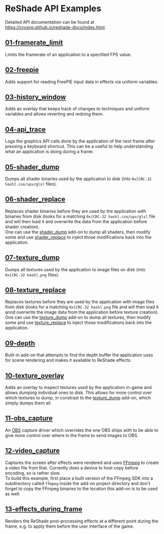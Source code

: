 ReShade API Examples
====================

Detailed API documentation can be found at https://crosire.github.io/reshade-docs/index.html.

## [01-framerate_limit](/examples/01-framerate_limit)

Limits the framerate of an application to a specified FPS value.

## [02-freepie](/examples/02-freepie)

Adds support for reading FreePIE input data in effects via uniform variables.

## [03-history_window](/examples/03-history_window)

Adds an overlay that keeps track of changes to techniques and uniform variables and allows reverting and redoing them.

## [04-api_trace](/examples/04-api_trace)

Logs the graphics API calls done by the application of the next frame after pressing a keyboard shortcut. This can be a useful to help understanding what an application is doing during a frame.

## [05-shader_dump](/examples/05-shader_dump)

Dumps all shader binaries used by the application to disk (into `0x[CRC-32 hash].cso/spv/glsl` files).

## [06-shader_replace](/examples/06-shader_replace)

Replaces shader binaries before they are used by the application with binaries from disk (looks for a matching `0x[CRC-32 hash].cso/spv/glsl` file and will then load it and overwrite the data from the application before shader creation).\
One can use the [shader_dump](#05-shader_dump) add-on to dump all shaders, then modify some and use [shader_replace](#06-shader_replace) to inject those modifications back into the application.

## [07-texture_dump](/examples/07-texture_dump)

Dumps all textures used by the application to image files on disk (into `0x[CRC-32 hash].png` files).

## [08-texture_replace](/examples/08-texture_replace)

Replaces textures before they are used by the application with image files from disk (looks for a matching `0x[CRC-32 hash].png` file and will then load it annd overwrite the image data from the application before texture creation).\
One can use the [texture_dump](#07-texture_dump) add-on to dump all textures, then modify some and use [texture_replace](#08-texture_replace) to inject those modifications back into the application.

## [09-depth](/examples/09-depth)

Built-in add-on that attempts to find the depth buffer the application uses for scene rendering and makes it available to ReShade effects.

## [10-texture_overlay](/examples/10-texture_overlay)

Adds an overlay to inspect textures used by the application in-game and allows dumping individual ones to disk. This allows for more control over which textures to dump, in constrast to the [texture_dump](#07-texture_dump) add-on, which simply dumps them all.

## [11-obs_capture](/examples/11-obs_capture)

An [OBS](https://obsproject.com/) capture driver which overrides the one OBS ships with to be able to give more control over where in the frame to send images to OBS.

## [12-video_capture](/examples/12-video_capture)

Captures the screen after effects were rendered and uses [FFmpeg](https://ffmpeg.org/) to create a video file from that. Currently does a device to host copy before encoding, so is rather slow.\
To build this example, first place a built version of the FFmpeg SDK into a subdirectory called `ffmpeg` inside the add-on project directory and don't forget to copy the FFmpeg binaries to the location this add-on is to be used as well.

## [13-effects_during_frame](/examples/13-effects_during_frame)

Renders the ReShade post-processing effects at a different point during the frame, e.g. to apply them before the user interface of the game.
